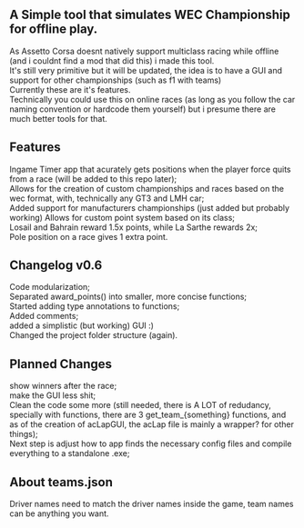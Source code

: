 ## A Simple tool that simulates WEC Championship for offline play.
As Assetto Corsa doesnt natively support multiclass racing while offline (and i couldnt find a mod that did this) i made this tool.<br>
It's still very primitive but it will be updated, the idea is to have a GUI and support for other championships (such as f1 with teams)<br>
Currently these are it's features.<br>
Technically you could use this on online races (as long as you follow the car naming convention or hardcode them yourself) but i presume there are much better tools for that.

## Features
Ingame Timer app that acurately gets positions when the player force quits from a race (will be added to this repo later);<br>
Allows for the creation of custom championships and races based on the wec format, with, technically any GT3 and LMH car;<br>
Added support for manufacturers championships (just added but probably working)
Allows for custom point system based on its class;<br>
Losail and Bahrain reward 1.5x points, while La Sarthe rewards 2x;<br>
Pole position on a race gives 1 extra point.<br>

## Changelog v0.6
Code modularization;<br>
Separated award_points() into smaller, more concise functions;<br>
Started adding type annotations to functions;<br>
Added comments;<br>
added a simplistic (but working) GUI :)<br>
Changed the project folder structure (again).

## Planned Changes
show winners after the race;<br>
make the GUI less shit;<br>
Clean the code some more (still needed, there is A LOT of redudancy, specially with functions, there are 3 get_team_{something} functions, and as of the creation of acLapGUI, the acLap file is mainly a wrapper? for other things);<br>
Next step is adjust how to app finds the necessary config files and compile everything to a standalone .exe;

## About teams.json
Driver names need to match the driver names inside the game, team names can be anything you want.
